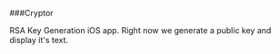 ###Cryptor

RSA Key Generation iOS app. Right now we generate a public key and display it's text.


